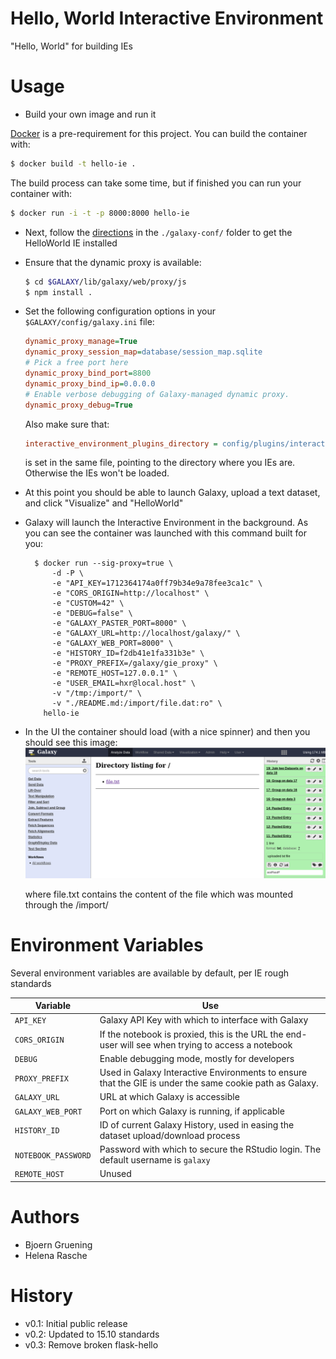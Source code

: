 Hello, World Interactive Environment
====================================

"Hello, World" for building IEs

Usage
=====

* Build your own image and run it

 [Docker](https://www.docker.com) is a pre-requirement for this project. You can build the container with:
 ```bash
 $ docker build -t hello-ie .
 ```
 The build process can take some time, but if finished you can run your container with:

 ```bash
 $ docker run -i -t -p 8000:8000 hello-ie
 ```
* Next, follow the [directions](galaxy-conf/README.md) in the `./galaxy-conf/`
  folder to get the HelloWorld IE installed
* Ensure that the dynamic proxy is available:

  ```bash
  $ cd $GALAXY/lib/galaxy/web/proxy/js
  $ npm install .
  ```
* Set the following configuration options in your `$GALAXY/config/galaxy.ini` file:

  ```ini
  dynamic_proxy_manage=True
  dynamic_proxy_session_map=database/session_map.sqlite
  # Pick a free port here
  dynamic_proxy_bind_port=8800
  dynamic_proxy_bind_ip=0.0.0.0
  # Enable verbose debugging of Galaxy-managed dynamic proxy.
  dynamic_proxy_debug=True
  ```
  
  Also make sure that:
  
  ```ini
  interactive_environment_plugins_directory = config/plugins/interactive_environments
  ```
  
  is set in the same file, pointing to the directory where you IEs are. Otherwise the IEs won't be loaded.
  
* At this point you should be able to launch Galaxy, upload a text dataset,
  and click "Visualize" and "HelloWorld"
  
* Galaxy will launch the Interactive Environment in the background. As you can
  see the container was launched with this command built for you:

  ```console
    $ docker run --sig-proxy=true \
        -d -P \
        -e "API_KEY=1712364174a0ff79b34e9a78fee3ca1c" \
        -e "CORS_ORIGIN=http://localhost" \
        -e "CUSTOM=42" \
        -e "DEBUG=false" \
        -e "GALAXY_PASTER_PORT=8000" \
        -e "GALAXY_URL=http://localhost/galaxy/" \
        -e "GALAXY_WEB_PORT=8000" \
        -e "HISTORY_ID=f2db41e1fa331b3e" \
        -e "PROXY_PREFIX=/galaxy/gie_proxy" \
        -e "REMOTE_HOST=127.0.0.1" \
        -e "USER_EMAIL=hxr@local.host" \
        -v "/tmp:/import/" \
        -v "./README.md:/import/file.dat:ro" \
      hello-ie
  ```
* In the UI the container should load (with a nice spinner) and then you should see this image:
  ![](./hello-world.png)

  where file.txt contains the content of the file which was mounted through the /import/

Environment Variables
=====================

Several environment variables are available by default, per IE rough standards

Variable            | Use
------------------- | ---
`API_KEY`           | Galaxy API Key with which to interface with Galaxy
`CORS_ORIGIN`       | If the notebook is proxied, this is the URL the end-user will see when trying to access a notebook
`DEBUG`             | Enable debugging mode, mostly for developers
`PROXY_PREFIX`      | Used in Galaxy Interactive Environments to ensure that the GIE is under the same cookie path as Galaxy.
`GALAXY_URL`        | URL at which Galaxy is accessible
`GALAXY_WEB_PORT`   | Port on which Galaxy is running, if applicable
`HISTORY_ID`        | ID of current Galaxy History, used in easing the dataset upload/download process
`NOTEBOOK_PASSWORD` | Password with which to secure the RStudio login. The default username is `galaxy`
`REMOTE_HOST`       | Unused


Authors
=======

 * Bjoern Gruening
 * Helena Rasche

History
=======

- v0.1: Initial public release
- v0.2: Updated to 15.10 standards
- v0.3: Remove broken flask-hello
